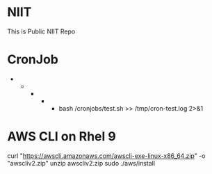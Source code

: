 # NIIT
This is Public NIIT Repo


# CronJob

* * * * * bash /cronjobs/test.sh >> /tmp/cron-test.log 2>&1


# AWS CLI on Rhel 9

curl "https://awscli.amazonaws.com/awscli-exe-linux-x86_64.zip" -o "awscliv2.zip"
unzip awscliv2.zip
sudo ./aws/install
